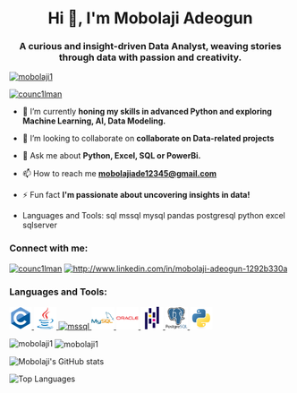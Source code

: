 <h1 align="center">Hi 👋, I'm Mobolaji Adeogun</h1>
<h3 align="center">A curious and insight-driven Data Analyst, weaving stories through data with passion and creativity.</h3>

<p align="left"> <a href="https://github.com/ryo-ma/github-profile-trophy"><img src="https://github-profile-trophy.vercel.app/?username=mobolaji1" alt="mobolaji1" /></a> </p>

<p align="left"> <a href="https://twitter.com/counc1lman" target="blank"><img src="https://img.shields.io/twitter/follow/counc1lman?logo=twitter&style=for-the-badge" alt="counc1lman" /></a> </p>

- 🌱 I’m currently **honing my skills in advanced Python and exploring Machine Learning, AI, Data Modeling.**

- 👯 I’m looking to collaborate on **collaborate on Data-related projects**

- 💬 Ask me about **Python, Excel, SQL or PowerBi.**

- 📫 How to reach me **mobolajiade12345@gmail.com**

- ⚡ Fun fact **I'm passionate about uncovering insights in data!**

- Languages and Tools:
 sql mssql mysql pandas postgresql python excel sqlserver

<h3 align="left">Connect with me:</h3>
<p align="left">
<a href="https://twitter.com/counc1lman" target="blank"><img align="center" src="https://raw.githubusercontent.com/rahuldkjain/github-profile-readme-generator/master/src/images/icons/Social/twitter.svg" alt="counc1lman" height="30" width="40" /></a>
<a href="https://linkedin.com/in/http://www.linkedin.com/in/mobolaji-adeogun-1292b330a" target="blank"><img align="center" src="https://raw.githubusercontent.com/rahuldkjain/github-profile-readme-generator/master/src/images/icons/Social/linked-in-alt.svg" alt="http://www.linkedin.com/in/mobolaji-adeogun-1292b330a" height="30" width="40" /></a>
</p>

<h3 align="left">Languages and Tools:</h3>
<p align="left"> <a href="https://www.cprogramming.com/" target="_blank" rel="noreferrer"> <img src="https://raw.githubusercontent.com/devicons/devicon/master/icons/c/c-original.svg" alt="c" width="40" height="40"/> </a> <a href="https://www.java.com" target="_blank" rel="noreferrer"> <img src="https://raw.githubusercontent.com/devicons/devicon/master/icons/java/java-original.svg" alt="java" width="40" height="40"/> </a> <a href="https://www.microsoft.com/en-us/sql-server" target="_blank" rel="noreferrer"> <img src="https://www.svgrepo.com/show/303229/microsoft-sql-server-logo.svg" alt="mssql" width="40" height="40"/> </a> <a href="https://www.mysql.com/" target="_blank" rel="noreferrer"> <img src="https://raw.githubusercontent.com/devicons/devicon/master/icons/mysql/mysql-original-wordmark.svg" alt="mysql" width="40" height="40"/> </a> <a href="https://www.oracle.com/" target="_blank" rel="noreferrer"> <img src="https://raw.githubusercontent.com/devicons/devicon/master/icons/oracle/oracle-original.svg" alt="oracle" width="40" height="40"/> </a> <a href="https://pandas.pydata.org/" target="_blank" rel="noreferrer"> <img src="https://raw.githubusercontent.com/devicons/devicon/2ae2a900d2f041da66e950e4d48052658d850630/icons/pandas/pandas-original.svg" alt="pandas" width="40" height="40"/> </a> <a href="https://www.postgresql.org" target="_blank" rel="noreferrer"> <img src="https://raw.githubusercontent.com/devicons/devicon/master/icons/postgresql/postgresql-original-wordmark.svg" alt="postgresql" width="40" height="40"/> </a> <a href="https://www.python.org" target="_blank" rel="noreferrer"> <img src="https://raw.githubusercontent.com/devicons/devicon/master/icons/python/python-original.svg" alt="python" width="40" height="40"/> </a> </p>

<p><img align="left" src="https://github-readme-stats.vercel.app/api/top-langs?username=mobolaji1&show_icons=true&locale=en&layout=compact" alt="mobolaji1" /></p>

<p>&nbsp;<img align="center" src="https://github-readme-stats.vercel.app/api?username=mobolaji1&show_icons=true&locale=en" alt="mobolaji1" /></p>





<!---
MOBOLAJ1/MOBOLAJ1 is a ✨ special ✨ repository because its `README.md` (this file) appears on your GitHub profile.
You can click the Preview link to take a look at your changes.
--->
![Mobolaji's GitHub stats](https://github-readme-stats.vercel.app/api?username=MOBOLAJ1&show_icons=true&theme=radical)

![Top Languages](https://github-readme-stats.vercel.app/api/top-langs/?username=MOBOLAJ1&layout=compact&theme=radical)

